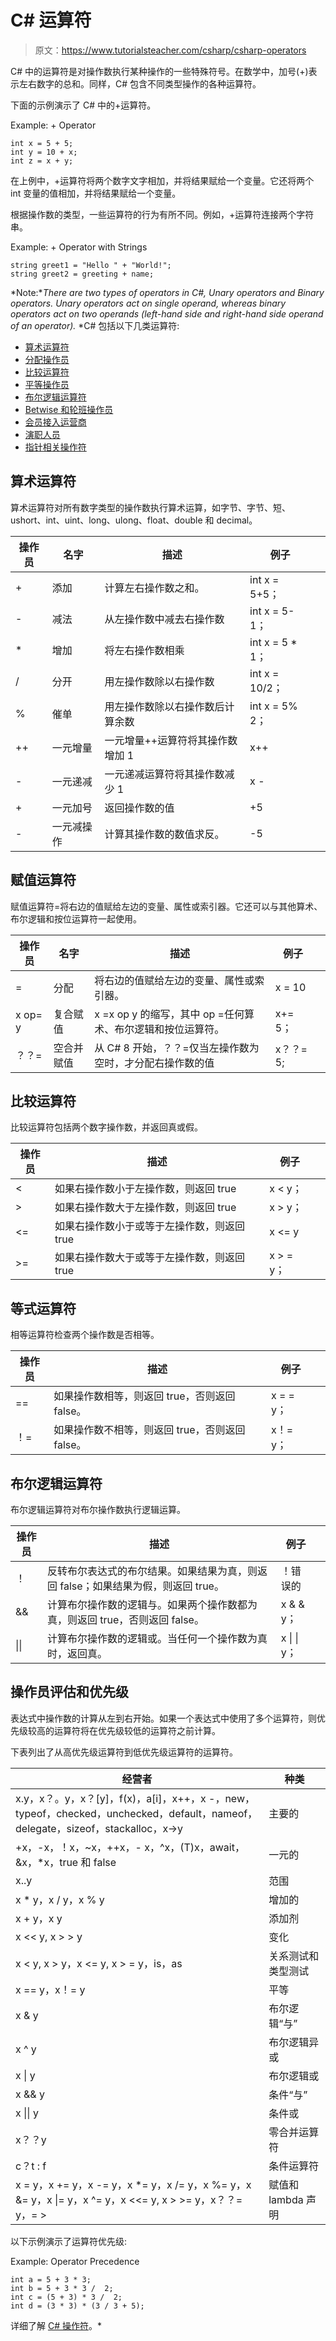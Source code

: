 # C# 运算符

> 原文：<https://www.tutorialsteacher.com/csharp/csharp-operators>

C# 中的运算符是对操作数执行某种操作的一些特殊符号。在数学中，加号(+)表示左右数字的总和。同样，C# 包含不同类型操作的各种运算符。

下面的示例演示了 C# 中的+运算符。

Example: + Operator

```
int x = 5 + 5;
int y = 10 + x;
int z = x + y; 
```

在上例中，+运算符将两个数字文字相加，并将结果赋给一个变量。它还将两个 int 变量的值相加，并将结果赋给一个变量。

根据操作数的类型，一些运算符的行为有所不同。例如，+运算符连接两个字符串。

Example: + Operator with Strings

```
string greet1 = "Hello " + "World!";
string greet2 = greeting + name; 
```

*Note:**There are two types of operators in C#, Unary operators and Binary operators. Unary operators act on single operand, whereas binary operators act on two operands (left-hand side and right-hand side operand of an operator).* *C# 包括以下几类运算符:

*   [算术运算符](#arithmetic-operators)
*   [分配操作员](#assignment-operators)
*   [比较运算符](#comparison-operators)
*   [平等操作员](#equality-operators)
*   [布尔逻辑运算符](#logical-operators)
*   [Betwise 和轮班操作员](https://docs.microsoft.com/en-us/dotnet/csharp/language-reference/operators/bitwise-and-shift-operators)
*   [会员接入运营商](https://docs.microsoft.com/en-us/dotnet/csharp/language-reference/operators/member-access-operators)
*   [演职人员](https://docs.microsoft.com/en-us/dotnet/csharp/language-reference/operators/type-testing-and-cast)
*   [指针相关操作符](https://docs.microsoft.com/en-us/dotnet/csharp/language-reference/operators/pointer-related-operators)

## 算术运算符

算术运算符对所有数字类型的操作数执行算术运算，如字节、字节、短、ushort、int、uint、long、ulong、float、double 和 decimal。

| 操作员 | 名字 | 描述 | 例子 |  |
| --- | --- | --- | --- | --- |
| + | 添加 | 计算左右操作数之和。 | int x = 5+5； |  |
| - | 减法 | 从左操作数中减去右操作数 | int x = 5-1； |  |
| * | 增加 | 将左右操作数相乘 | int x = 5 * 1； |  |
| / | 分开 | 用左操作数除以右操作数 | int x = 10/2； |  |
| % | 催单 | 用左操作数除以右操作数后计算余数 | int x = 5% 2； |  |
| ++ | 一元增量 | 一元增量++运算符将其操作数增加 1 | x++ |  |
| - | 一元递减 | 一元递减运算符将其操作数减少 1 | x - |  |
| + | 一元加号 | 返回操作数的值 | +5 |  |
| - | 一元减操作 | 计算其操作数的数值求反。 | -5 |  |

## 赋值运算符

赋值运算符=将右边的值赋给左边的变量、属性或索引器。它还可以与其他算术、布尔逻辑和按位运算符一起使用。

| 操作员 | 名字 | 描述 | 例子 |  |
| --- | --- | --- | --- | --- |
| = | 分配 | 将右边的值赋给左边的变量、属性或索引器。 | x = 10 |  |
| x op= y | 复合赋值 | x =x op y 的缩写，其中 op =任何算术、布尔逻辑和按位运算符。 | x+= 5； |  |
| ？？= | 空合并赋值 | 从 C# 8 开始，？？=仅当左操作数为空时，才分配右操作数的值 | x？？= 5; |  |

## 比较运算符

比较运算符包括两个数字操作数，并返回真或假。

| 操作员 | 描述 | 例子 |  |
| --- | --- | --- | --- |
| < | 如果右操作数小于左操作数，则返回 true | x < y； |  |
| > | 如果右操作数大于左操作数，则返回 true | x > y； |  |
| <= | 如果右操作数小于或等于左操作数，则返回 true | x <= y |  |
| >= | 如果右操作数大于或等于左操作数，则返回 true | x > = y； |  |

## 等式运算符

相等运算符检查两个操作数是否相等。

| 操作员 | 描述 | 例子 |  |
| --- | --- | --- | --- |
| == | 如果操作数相等，则返回 true，否则返回 false。 | x = = y； |  |
| ！= | 如果操作数不相等，则返回 true，否则返回 false。 | x！= y； |  |

## 布尔逻辑运算符

布尔逻辑运算符对布尔操作数执行逻辑运算。

| 操作员 | 描述 | 例子 |  |
| --- | --- | --- | --- |
| ！ | 反转布尔表达式的布尔结果。如果结果为真，则返回 false；如果结果为假，则返回 true。 | ！错误的 |  |
| && | 计算布尔操作数的逻辑与。如果两个操作数都为真，则返回 true，否则返回 false。 | x & & y； |  |
| &#124;&#124; | 计算布尔操作数的逻辑或。当任何一个操作数为真时，返回真。 | x &#124; &#124; y； |  |

## 操作员评估和优先级

表达式中操作数的计算从左到右开始。如果一个表达式中使用了多个运算符，则优先级较高的运算符将在优先级较低的运算符之前计算。

下表列出了从高优先级运算符到低优先级运算符的运算符。

| 经营者 | 种类 |
| --- | --- |
| x.y，x？。y，x？[y]，f(x)，a[i]，x++，x -，new，typeof，checked，unchecked，default，nameof，delegate，sizeof，stackalloc，x->y | 主要的 |
| +x，-x，！x，~x，++x，- x，^x，(T)x，await，&x，*x，true 和 false | 一元的 |
| x..y | 范围 |
| x * y，x / y，x % y | 增加的 |
| x + y，x y | 添加剂 |
| x << y, x > > y | 变化 |
| x < y, x > y，x <= y, x > = y，is，as | 关系测试和类型测试 |
| x == y，x！= y | 平等 |
| x & y | 布尔逻辑“与” |
| x ^ y | 布尔逻辑异或 |
| x &#124; y | 布尔逻辑或 |
| x && y | 条件“与” |
| x &#124;&#124; y | 条件或 |
| x？？y | 零合并运算符 |
| c？t : f | 条件运算符 |
| x = y，x += y，x -= y，x *= y，x /= y，x %= y，x &= y，x &#124;= y，x ^= y，x <<= y, x > >= y，x？？= y，= > | 赋值和 lambda 声明 |

以下示例演示了运算符优先级:

Example: Operator Precedence

```
int a = 5 + 3 * 3;
int b = 5 + 3 * 3 /  2; 
int c = (5 + 3) * 3 /  2; 
int d = (3 * 3) * (3 / 3 + 5); 
```

详细了解 [C# 操作符](https://docs.microsoft.com/en-us/dotnet/csharp/language-reference/operators/)。*